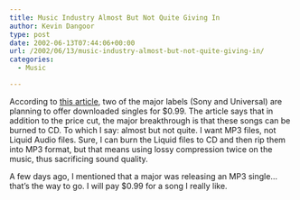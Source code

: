 ```yaml
---
title: Music Industry Almost But Not Quite Giving In
author: Kevin Dangoor
type: post
date: 2002-06-13T07:44:06+00:00
url: /2002/06/13/music-industry-almost-but-not-quite-giving-in/
categories:
  - Music

---
```

According to [this article][1], two of the major labels (Sony and Universal) are planning to offer downloaded singles for $0.99. The article says that in addition to the price cut, the major breakthrough is that these songs can be burned to CD. To which I say: almost but not quite. I want MP3 files, not Liquid Audio files. Sure, I can burn the Liquid files to CD and then rip them into MP3 format, but that means using lossy compression twice on the music, thus sacrificing sound quality.
  
<!--more-->


  
A few days ago, I mentioned that a major was releasing an MP3 single&#8230; that&#8217;s the way to go. I will pay $0.99 for a song I really like.

 [1]: http://www.sunspot.net/la-fi-universal12jun12.story